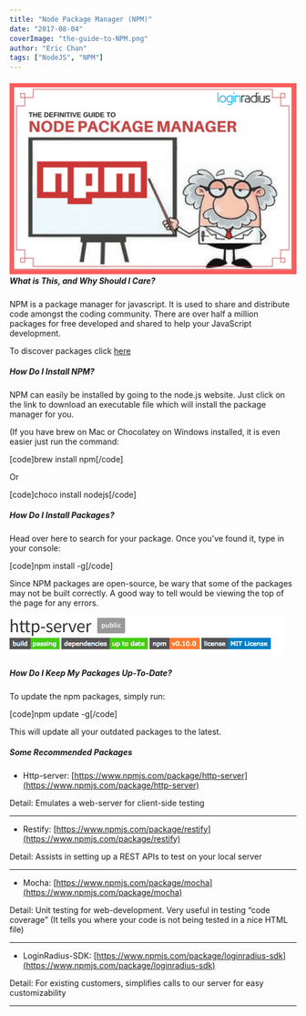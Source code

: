 ```yaml
---
title: "Node Package Manager (NPM)"
date: "2017-08-04"
coverImage: "the-guide-to-NPM.png"
author: "Eric Chan"
tags: ["NodeJS", "NPM"]
---
```


##### ![the guide to NPM](./the-guide-to-NPM.png)What is This, and Why Should I Care?

NPM is a package manager for javascript. It is used to share and distribute code amongst the coding community. There are over half a million packages for free developed and shared to help your JavaScript development.

To discover packages click [here](http://www.npmjs.com)

##### How Do I Install NPM?

NPM can easily be installed by going to the node.js website. Just click on the link to download an executable file which will install the package manager for you.

(If you have brew on Mac or Chocolatey on Windows installed, it is even easier just run the command:

\[code\]brew install npm\[/code\]

Or

\[code\]choco install nodejs\[/code\]

##### How Do I Install Packages?

Head over here to search for your package. Once you’ve found it, type in your console:

\[code\]npm install -g\[/code\]

Since NPM packages are open-source, be wary that some of the packages may not be built correctly. A good way to tell would be viewing the top of the page for any errors.

![](./image1.png)

##### How Do I Keep My Packages Up-To-Date?

To update the npm packages, simply run:

\[code\]npm update -g\[/code\]

This will update all your outdated packages to the latest.

##### Some Recommended Packages

- Http-server: [https://www.npmjs.com/package/http-server](https://www.npmjs.com/package/http-server)

Detail: Emulates a web-server for client-side testing

* * *

- Restify: [https://www.npmjs.com/package/restify](https://www.npmjs.com/package/restify)

Detail: Assists in setting up a REST APIs to test on your local server

* * *

- Mocha: [https://www.npmjs.com/package/mocha](https://www.npmjs.com/package/mocha)

Detail: Unit testing for web-development. Very useful in testing “code coverage” (It tells you where your code is not being tested in a nice HTML file)

* * *

- LoginRadius-SDK: [https://www.npmjs.com/package/loginradius-sdk](https://www.npmjs.com/package/loginradius-sdk)

Detail: For existing customers, simplifies calls to our server for easy customizability

* * *
